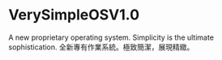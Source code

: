 # VerySimpleOSV1.0
A new proprietary operating system. Simplicity is the ultimate sophistication. 全新專有作業系統。極致簡潔，展現精緻。
